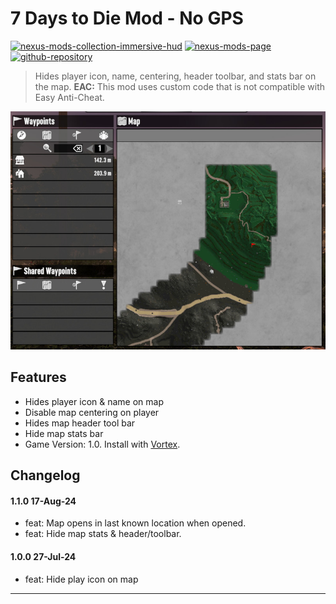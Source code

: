 [//]: # (DO NOT EDIT: This file has been autogenerated, any changes will be overwritten)
# 7 Days to Die Mod - No GPS

[![nexus-mods-collection-immersive-hud](https://img.shields.io/badge/Nexus%20Mods%20Collection-Immersive%20HUD%20-orange?style=flat-square&logo=spinrilla)](https://next.nexusmods.com/7daystodie/collections/epfqzi) [![nexus-mods-page](https://img.shields.io/badge/Nexus%20Mod-No%20GPS%20-orange?style=flat-square&logo=spinrilla)](https://www.nexusmods.com/7daystodie/mods/5525) [![github-repository](https://img.shields.io/badge/GitHub-Repository-green?style=flat-square&logo=github)](https://github.com/rdok/7daystodie_mod_no_gps)

> Hides player icon, name, centering, header toolbar, and stats bar on the map.
> **EAC:** This mod uses custom code that is not compatible with Easy Anti-Cheat.

[![No GPS Showcase](https://raw.githubusercontent.com/rdok/7daystodie_mod_no_gps/main/documentation/showcase.jpg)](https://www.nexusmods.com/7daystodie/mods/5525)


## Features
- Hides player icon & name on map
- Disable map centering on player
- Hides map header tool bar
- Hide map stats bar
- Game Version: 1.0. Install with [Vortex](https://www.nexusmods.com/about/vortex/).

## Changelog
#### 1.1.0 17-Aug-24
- feat: Map opens in  last known location when opened.
- feat: Hide map stats & header/toolbar.
#### 1.0.0 27-Jul-24
- feat: Hide play icon on map


***

[//]: # (DO NOT EDIT: This file has been autogenerated, any changes will be overwritten)
